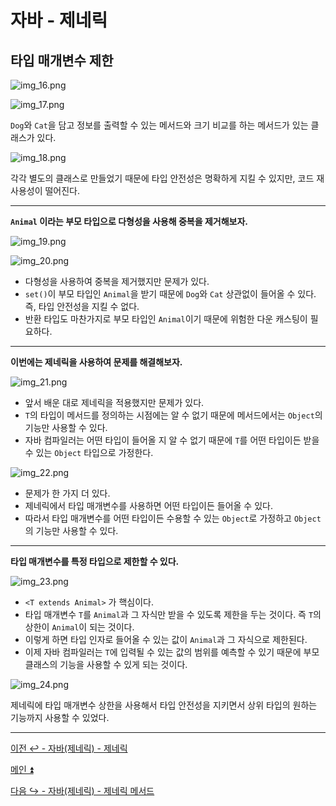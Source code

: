 # 자바 - 제네릭

## 타입 매개변수 제한

![img_16.png](image/img_16.png)

![img_17.png](image/img_17.png)

`Dog`와 `Cat`을 담고 정보를 출력할 수 있는 메서드와 크기 비교를 하는 메서드가 있는 클래스가 있다.

![img_18.png](image/img_18.png)

각각 별도의 클래스로 만들었기 때문에 타입 안전성은 명확하게 지킬 수 있지만, 코드 재사용성이 떨어진다.

---

**`Animal` 이라는 부모 타입으로 다형성을 사용해 중복을 제거해보자.**

![img_19.png](image/img_19.png)

![img_20.png](image/img_20.png)

- 다형성을 사용하여 중복을 제거했지만 문제가 있다.
- `set()`이 부모 타입인 `Animal`을 받기 때문에 `Dog`와 `Cat` 상관없이 들어올 수 있다. 즉, 타입 안전성을 지킬 수 없다.
- 반환 타입도 마찬가지로 부모 타입인 `Animal`이기 때문에 위험한 다운 캐스팅이 필요하다.

---

**이번에는 제네릭을 사용하여 문제를 해결해보자.**

![img_21.png](image/img_21.png)

- 앞서 배운 대로 제네릭을 적용했지만 문제가 있다.
- `T`의 타입이 메서드를 정의하는 시점에는 알 수 없기 때문에 메서드에서는 `Object`의 기능만 사용할 수 있다.
- 자바 컴파일러는 어떤 타입이 들어올 지 알 수 없기 때문에 `T`를 어떤 타입이든 받을 수 있는 `Object` 타입으로 가정한다.

![img_22.png](image/img_22.png)

- 문제가 한 가지 더 있다.
- 제네릭에서 타입 매개변수를 사용하면 어떤 타입이든 들어올 수 있다.
- 따라서 타입 매개변수를 어떤 타입이든 수용할 수 있는 `Object`로 가정하고 `Object`의 기능만 사용할 수 있다.

---

**타입 매개변수를 특정 타입으로 제한할 수 있다.**

![img_23.png](image/img_23.png)

- `<T extends Animal>` 가 핵심이다.
- 타입 매개변수 `T`를 `Animal`과 그 자식만 받을 수 있도록 제한을 두는 것이다. 즉 `T`의 상한이 `Animal`이 되는 것이다.
- 이렇게 하면 타입 인자로 들어올 수 있는 값이 `Animal`과 그 자식으로 제한된다.
- 이제 자바 컴파일러는 `T`에 입력될 수 있는 값의 범위를 예측할 수 있기 때문에 부모 클래스의 기능을 사용할 수 있게 되는 것이다.

![img_24.png](image/img_24.png)

제네릭에 타입 매개변수 상한을 사용해서 타입 안전성을 지키면서 상위 타입의 원하는 기능까지 사용할 수 있었다.

---

[이전 ↩️ - 자바(제네릭) - 제네릭](https://github.com/genesis12345678/TIL/blob/main/Java/mid_2/generic/%EC%A0%81%EC%9A%A9.md)

[메인 ⏫](https://github.com/genesis12345678/TIL/blob/main/Java/mid_2/Main.md)

[다음 ↪️ - 자바(제네릭) - 제네릭 메서드](https://github.com/genesis12345678/TIL/blob/main/Java/mid_2/generic/%EB%A9%94%EC%84%9C%EB%93%9C.md)